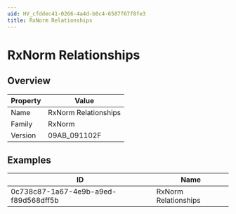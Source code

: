 ```yaml
---
uid: HV_cfddec41-0266-4a4d-b0c4-6587f67f8fe3
title: RxNorm Relationships
---
```


# RxNorm Relationships

## Overview

Property|Value
---|--- 
Name|RxNorm Relationships 
Family|RxNorm 
Version|09AB_091102F

## Examples

ID|Name
---|--- 
0c738c87-1a67-4e9b-a9ed-f89d568dff5b|RxNorm Relationships